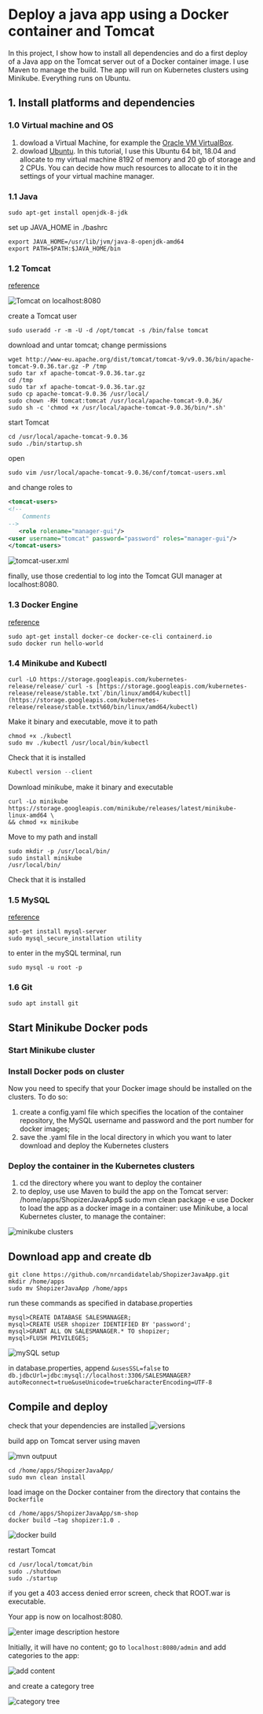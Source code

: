 # Deploy a java app using a Docker container and Tomcat

In this project, I show how to install all dependencies and do a first deploy of a Java app on the Tomcat server out of a Docker container image. I use Maven to manage the build. The app will run on Kubernetes clusters using Minikube. Everything runs on Ubuntu.

## 1. Install platforms and dependencies

### 1.0 Virtual machine and OS
1. dowload a Virtual Machine, for example the [Oracle VM VirtualBox]([https://www.virtualbox.org/](https://www.virtualbox.org/)).
2.  dowload [Ubuntu](https://www.virtualbox.org/). In this tutorial, I use this Ubuntu 64 bit, 18.04 and allocate to my virtual machine 8192 of memory and 20 gb of storage and 2 CPUs. You can decide how much resources to allocate to it in the settings of your virtual machine manager.

### 1.1 Java
```
sudo apt-get install openjdk-8-jdk
```

set up JAVA_HOME in ./bashrc
```
export JAVA_HOME=/usr/lib/jvm/java-8-openjdk-amd64
export PATH=$PATH:$JAVA_HOME/bin
```
### 1.2 Tomcat
[reference](https://linuxize.com/post/how-to-install-tomcat-9-on-ubuntu-18-04/)

![Tomcat on localhost:8080](https://github.com/Maosso/javawebapp_docker_tomcat/blob/master/tomcat.png)

create a Tomcat user
```
sudo useradd -r -m -U -d /opt/tomcat -s /bin/false tomcat
```
download and untar tomcat; change permissions
```
wget http://www-eu.apache.org/dist/tomcat/tomcat-9/v9.0.36/bin/apache-tomcat-9.0.36.tar.gz -P /tmp
sudo tar xf apache-tomcat-9.0.36.tar.gz
cd /tmp
sudo tar xf apache-tomcat-9.0.36.tar.gz
sudo cp apache-tomcat-9.0.36 /usr/local/
sudo chown -RH tomcat:tomcat /usr/local/apache-tomcat-9.0.36/
sudo sh -c 'chmod +x /usr/local/apache-tomcat-9.0.36/bin/*.sh'
```
start Tomcat
```
cd /usr/local/apache-tomcat-9.0.36
sudo ./bin/startup.sh
```
open
```
sudo vim /usr/local/apache-tomcat-9.0.36/conf/tomcat-users.xml
```
and change roles to
```xml
<tomcat-users>
<!--
    Comments
-->
   <role rolename="manager-gui"/>
<user username="tomcat" password="password" roles="manager-gui"/>
</tomcat-users>
```
![tomcat-user.xml](https://github.com/Maosso/javawebapp_docker_tomcat/blob/master/tomcat-user.xml.png)

finally, use those credential to log into the Tomcat GUI manager at localhost:8080.



### 1.3 Docker Engine
[reference](https://docs.docker.com/engine/install/ubuntu/)
```
sudo apt-get install docker-ce docker-ce-cli containerd.io
sudo docker run hello-world
```

### 1.4 Minikube and Kubectl
```
curl -LO https://storage.googleapis.com/kubernetes-release/release/`curl -s [https://storage.googleapis.com/kubernetes-release/release/stable.txt`/bin/linux/amd64/kubectl](https://storage.googleapis.com/kubernetes-release/release/stable.txt%60/bin/linux/amd64/kubectl)
```
Make it binary and executable, move it to path
```
chmod +x ./kubectl
sudo mv ./kubectl /usr/local/bin/kubectl
```
Check that it is installed
```javascript
Kubectl version --client
```

Download minikube, make it binary and executable
```
curl -Lo minikube https://storage.googleapis.com/minikube/releases/latest/minikube-linux-amd64 \
&& chmod +x minikube
```

Move to my path and install
```
sudo mkdir -p /usr/local/bin/
sudo install minikube
/usr/local/bin/
```
Check that it is installed

### 1.5 MySQL
[reference](https://support.rackspace.com/how-to/install-mysql-server-on-the-ubuntu-operating-system/)
```
apt-get install mysql-server
sudo mysql_secure_installation utility
```
to enter in the mySQL terminal, run
```
sudo mysql -u root -p
```

### 1.6 Git
```
sudo apt install git
```

## Start Minikube Docker pods

### Start Minikube cluster


### Install Docker pods on cluster
Now you need to specify that your Docker image should be installed on the clusters. To do so:
1. create a config.yaml file which specifies the location of the container repository, the MySQL username and password and the port number for docker images;
2. save the .yaml file in the local directory in which you want to later download and deploy the Kubernetes clusters

### Deploy the container in the Kubernetes clusters
1. cd the directory where you want to deploy the container
2. to deploy, use
use Maven to build the app on the Tomcat server:
/home/apps/ShopizerJavaApp$ sudo mvn clean package -e
use Docker to load the app as a docker image in a container:
use Minikube, a local Kubernetes cluster, to manage the container:

![minikube clusters](https://github.com/Maosso/javawebapp_docker_tomcat/blob/master/kubectl%20cluster.png)


 ## Download app and create db
```
git clone https://github.com/nrcandidatelab/ShopizerJavaApp.git
mkdir /home/apps
sudo mv ShopizerJavaApp /home/apps
```
run these commands as specified in database.properties
```
mysql>CREATE DATABASE SALESMANAGER;
mysql>CREATE USER shopizer IDENTIFIED BY 'password';
mysql>GRANT ALL ON SALESMANAGER.* TO shopizer;
mysql>FLUSH PRIVILEGES;
```
![mySQL setup](https://github.com/Maosso/javawebapp_docker_tomcat/blob/master/mysql.png)

in database.properties, append `&usesSSL=false` to `db.jdbcUrl=jdbc:mysql://localhost:3306/SALESMANAGER?autoReconnect=true&useUnicode=true&characterEncoding=UTF-8`

## Compile and deploy

check that your dependencies are installed
![versions](https://github.com/Maosso/javawebapp_docker_tomcat/blob/master/versions.png)

build app on Tomcat server using maven

![mvn outpuut](https://github.com/Maosso/javawebapp_docker_tomcat/blob/master/maven.png)
```
cd /home/apps/ShopizerJavaApp/
sudo mvn clean install
```
load image on the Docker container from the directory that contains the `Dockerfile`
```
cd /home/apps/ShopizerJavaApp/sm-shop
docker build —tag shopizer:1.0 .
```

![docker build](https://github.com/Maosso/javawebapp_docker_tomcat/blob/master/docker%20build.png)

restart Tomcat
```
cd /usr/local/tomcat/bin
sudo ./shutdown
sudo ./startup
```
if you get a 403 access denied error screen, check that ROOT.war is executable.

Your app is now on localhost:8080.

![enter image description hestore](https://github.com/Maosso/javawebapp_docker_tomcat/blob/master/store.png)

Initially, it will have no content; go to `localhost:8080/admin` and add categories to the app:

![add content](https://github.com/Maosso/javawebapp_docker_tomcat/blob/master/add%20content.png)

and create a category tree

![category tree](https://github.com/Maosso/javawebapp_docker_tomcat/blob/master/add%20categories.png)
<!--stackedit_data:
eyJoaXN0b3J5IjpbLTMwOTY4OTE5MSw5MjMwMjcxNTcsLTk1Mj
cxNzgzOSwxNDQwMTMwMzc5LC0yMjAyMjYwOTQsLTg1MjQyMDU5
OSwtMTI4NTgyMjMyLC00NzE0NDQ0OV19
-->